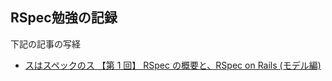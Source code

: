 ## RSpec勉強の記録

下記の記事の写経

* [スはスペックのス 【第 1 回】 RSpec の概要と、RSpec on Rails (モデル編)](http://jp.rubyist.net/magazine/?cmd=view&p=0021-Rspec&key=rspec#l50)